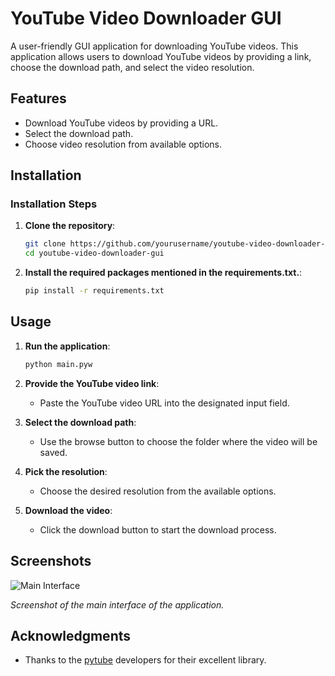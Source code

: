 # YouTube Video Downloader GUI

A user-friendly GUI application for downloading YouTube videos. This application allows users to download YouTube videos by providing a link, choose the download path, and select the video resolution.

## Features

- Download YouTube videos by providing a URL.
- Select the download path.
- Choose video resolution from available options.

## Installation

### Installation Steps

1. **Clone the repository**:

    ```bash
    git clone https://github.com/yourusername/youtube-video-downloader-gui.git
    cd youtube-video-downloader-gui
    ```

2. **Install the required packages mentioned in the requirements.txt.**:

    ```bash
    pip install -r requirements.txt 
    ```

## Usage

1. **Run the application**:

    ```bash
    python main.pyw
    ```

2. **Provide the YouTube video link**:

    - Paste the YouTube video URL into the designated input field.

3. **Select the download path**:

    - Use the browse button to choose the folder where the video will be saved.

4. **Pick the resolution**:

    - Choose the desired resolution from the available options.

5. **Download the video**:

    - Click the download button to start the download process.

## Screenshots

![Main Interface](screenshots/main-interface.PNG)

*Screenshot of the main interface of the application.*


## Acknowledgments

- Thanks to the [pytube](https://github.com/pytube/pytube) developers for their excellent library.


